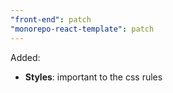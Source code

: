 ```yaml
---
"front-end": patch
"monorepo-react-template": patch
---
```


Added:
 - **Styles**: important to the css rules
